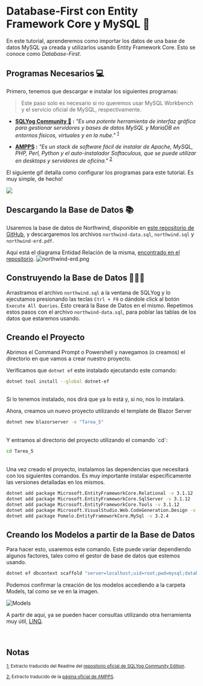 # Database-First con Entity Framework Core y MySQL 💾

<style>
	pre {
	  tab-width: 2;
	}
</style>

En este tutorial, aprenderemos como importar los datos de una base de datos MySQL ya creada y utilizarlos usando Entity Framework Core. Esto se conoce como *Database-First*.

## Programas Necesarios 💻
Primero, tenemos que descargar e instalar los siguientes programas:
> Este paso solo es necesario si no queremos usar MySQL Workbench y el servicio oficial de MySQL, respectivamente.

- **[SQLYog Community 🐬](https://github.com/webyog/sqlyog-community/wiki/Downloads) :**  *"Es una potente herramienta de interfaz gráfica para gestionar servidores y bases de datos MySQL y MariaDB en entornos físicos, virtuales y en la nube."*	<sup><a id="fnp1" href="#fn1">1</a></sup>

- **[AMPPS](https://ampps.com/downloads) :**	*"Es un stack de software fácil de instalar de Apache, MySQL, PHP, Perl, Python y el auto-instalador Softaculous, que se puede utilizar en desktops y servidores de oficina."*	<sup><a id="fnp2" href="#fn2">2</a></sup>

El siguiente gif detalla como configurar los programas para este tutorial. Es muy simple, de hecho!

![](https://i.ibb.co/9V4Krg0/ezgifcom-gif-maker.gif)

## Descargando la Base de Datos 📚
Usaremos la base de datos de Northwind, disponible en <a href="https://github.com/dalers/mywind">este repositorio de GitHub</a>, y descargaremos los archivos `northwind-data.sql`, `northwind.sql` y `northwind-erd.pdf`.

Aquí está el diagrama Entidad Relación de la misma, [encontrado en el repositorio](https://github.com/dalers/mywind/raw/master/northwind-erd.png).
![northwind-erd.png](https://github.com/dalers/mywind/raw/master/northwind-erd.png)

## Construyendo la Base de Datos 👷‍♂️📄

Arrastramos el archivo `northwind.sql` a la ventana de SQLYog y lo ejecutamos presionando las teclas `Ctrl + F9` o dándole click al botón `Execute All Queries`. Esto creará la Base de Datos en el mismo. Repetimos estos pasos con el archivo `northwind-data.sql`, para poblar las tablas de los datos que estaremos usando.


## Creando el Proyecto 
Abrimos el Command Prompt o Powershell y navegamos (o creamos) el directorio en que vamos a crear nuestro proyecto.

Verificamos que `dotnet ef` este instalado ejecutando este comando:
```bash
dotnet tool install --global dotnet-ef
```
<br>
Si lo tenemos instalado, nos dirá que ya lo está y, si no, nos lo instalará.

Ahora, creamos un nuevo proyecto utilizando el template de Blazor Server
```bash
dotnet new blazorserver -o "Tarea_5"
```
<br>
Y entramos al directorio del proyecto utilizando el comando `cd`:

```bash
cd Tarea_5
```

<br>
Una vez creado el proyecto, instalamos las dependencias que necesitará con los siguientes comandos. Es muy importante instalar específicamente las versiones detalladas en los mismos.

```bash
dotnet add package Microsoft.EntityFrameworkCore.Relational -v 3.1.12
dotnet add package Microsoft.EntityFrameworkCore.SqlServer -v 3.1.12
dotnet add package Microsoft.EntityFrameworkCore.Tools -v 3.1.12
dotnet add package Microsoft.VisualStudio.Web.CodeGeneration.Design -v 5.0.2
dotnet add package Pomelo.EntityFrameworkCore.MySql -v 3.2.4
```

## Creando los Modelos a partir de la Base de Datos
Para hacer esto, usaremos este comando. Este puede variar dependiendo algunos factores, tales como el gestor de base de datos que estemos usando.
```bash
dotnet ef dbcontext scaffold "server=localhost;uid=root;pwd=mysql;database=northwind" Pomelo.EntityFrameworkCore.MySql --output-dir Models --force
```
Podemos confirmar la creación de los modelos accediendo a la carpeta Models, tal como se ve en la imagen.

![Models](https://i.ibb.co/cDGXLN8/image.png)

A partir de aquí, ya se pueden hacer consultas utilizando otra herramienta muy útil, [LINQ](https://docs.microsoft.com/en-us/dotnet/csharp/programming-guide/concepts/linq/).


<br >

## Notas

<sub><a id="fn1" href="#fnp1">1:</a> Extracto traducido del Readme del [repositorio oficial de SQLYog Community Edition](https://github.com/webyog/sqlyog-community).</sub>

<sub><a id="fn2" href="#fnp2">2:</a>	Extracto traducido de la [página oficial de AMPPS](https://ampps.com).</sub>

<!--stackedit_data:
eyJwcm9wZXJ0aWVzIjoiZXh0ZW5zaW9uczpcbiAgcHJlc2V0Oi
Bjb21tb25tYXJrXG4iLCJoaXN0b3J5IjpbMTIwMDI3NDQwOSwx
MjA1NzU5MjM5LDIwNzE4MzE1NzYsLTEwNDg2NzIzMTYsLTEyND
I1NDgzOTRdfQ==
-->